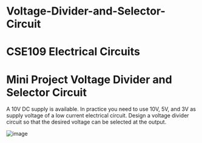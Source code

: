 # Voltage-Divider-and-Selector-Circuit

# CSE109 Electrical Circuits

# Mini Project Voltage Divider and Selector Circuit

A 10V DC supply is available. In practice you need to use 10V, 5V, and 3V as supply voltage of a low current electrical circuit. Design a voltage divider circuit so that the desired voltage can be selected at the output.



![image](https://user-images.githubusercontent.com/37225357/70235077-4f35af00-178c-11ea-8a86-74c207e107a1.png)








	
	
	
	
	













